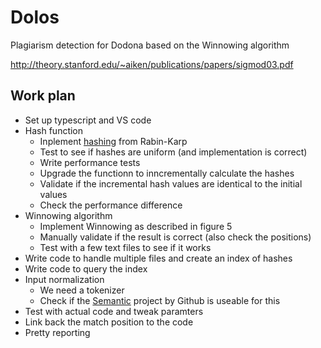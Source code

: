 # Dolos
Plagiarism detection for Dodona based on the Winnowing algorithm

http://theory.stanford.edu/~aiken/publications/papers/sigmod03.pdf

## Work plan
- Set up typescript and VS code
- Hash function
  - Inplement [hashing](https://en.wikipedia.org/wiki/Rabin%E2%80%93Karp_algorithm#Hash_function_used) from Rabin-Karp
  - Test to see if hashes are uniform (and implementation is correct)
  - Write performance tests
  - Upgrade the functionn to inncrementally calculate the hashes
  - Validate if the incremental hash values are identical to the initial values
  - Check the performance difference
- Winnowing algorithm
  - Implement Winnowing as described in figure 5
  - Manually validate if the result is correct (also check the positions)
  - Test with a few text files to see if it works
- Write code to handle multiple files and create an index of hashes
- Write code to query the index
- Input normalization
  - We need a tokenizer
  - Check if the [Semantic](https://github.com/github/semantic) project by Github is useable for this
- Test with actual code and tweak paramters
- Link back the match position to the code
- Pretty reporting
